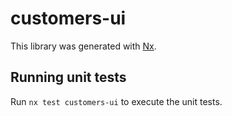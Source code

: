 # customers-ui

This library was generated with [Nx](https://nx.dev).

## Running unit tests

Run `nx test customers-ui` to execute the unit tests.

